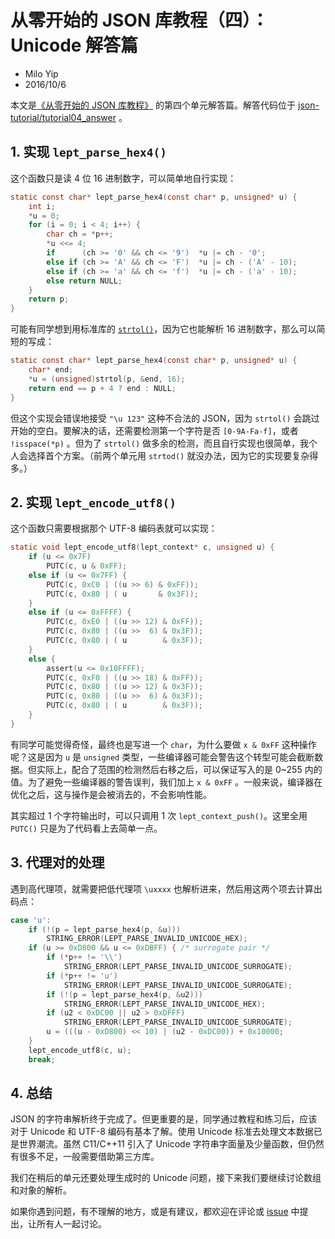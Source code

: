 # 从零开始的 JSON 库教程（四）：Unicode 解答篇

* Milo Yip
* 2016/10/6

本文是[《从零开始的 JSON 库教程》](https://zhuanlan.zhihu.com/json-tutorial)
的第四个单元解答篇。解答代码位于 [json-tutorial/tutorial04_answer](https://github.com/miloyip/json-tutorial/blob/master/tutorial04_answer)
。

## 1. 实现 `lept_parse_hex4()`

这个函数只是读 4 位 16 进制数字，可以简单地自行实现：

~~~c
static const char* lept_parse_hex4(const char* p, unsigned* u) {
    int i;
    *u = 0;
    for (i = 0; i < 4; i++) {
        char ch = *p++;
        *u <<= 4;
        if      (ch >= '0' && ch <= '9')  *u |= ch - '0';
        else if (ch >= 'A' && ch <= 'F')  *u |= ch - ('A' - 10);
        else if (ch >= 'a' && ch <= 'f')  *u |= ch - ('a' - 10);
        else return NULL;
    }
    return p;
}
~~~

可能有同学想到用标准库的 [`strtol()`](https://en.cppreference.com/w/c/string/byte/strtol)，因为它也能解析 16 进制数字，那么可以简短的写成：

~~~c
static const char* lept_parse_hex4(const char* p, unsigned* u) {
    char* end;
    *u = (unsigned)strtol(p, &end, 16);
    return end == p + 4 ? end : NULL;
}
~~~

但这个实现会错误地接受 `"\u 123"` 这种不合法的 JSON，因为 `strtol()` 会跳过开始的空白。要解决的话，还需要检测第一个字符是否 `[0-9A-Fa-f]`，或者 `!isspace(*p)`
。但为了 `strtol()` 做多余的检测，而且自行实现也很简单，我个人会选择首个方案。（前两个单元用 `strtod()` 就没办法，因为它的实现要复杂得多。）

## 2. 实现 `lept_encode_utf8()`

这个函数只需要根据那个 UTF-8 编码表就可以实现：

~~~c
static void lept_encode_utf8(lept_context* c, unsigned u) {
    if (u <= 0x7F) 
        PUTC(c, u & 0xFF);
    else if (u <= 0x7FF) {
        PUTC(c, 0xC0 | ((u >> 6) & 0xFF));
        PUTC(c, 0x80 | ( u       & 0x3F));
    }
    else if (u <= 0xFFFF) {
        PUTC(c, 0xE0 | ((u >> 12) & 0xFF));
        PUTC(c, 0x80 | ((u >>  6) & 0x3F));
        PUTC(c, 0x80 | ( u        & 0x3F));
    }
    else {
        assert(u <= 0x10FFFF);
        PUTC(c, 0xF0 | ((u >> 18) & 0xFF));
        PUTC(c, 0x80 | ((u >> 12) & 0x3F));
        PUTC(c, 0x80 | ((u >>  6) & 0x3F));
        PUTC(c, 0x80 | ( u        & 0x3F));
    }
}
~~~

有同学可能觉得奇怪，最终也是写进一个 `char`，为什么要做 `x & 0xFF` 这种操作呢？这是因为 `u` 是 `unsigned`
类型，一些编译器可能会警告这个转型可能会截断数据。但实际上，配合了范围的检测然后右移之后，可以保证写入的是 0~255 内的值。为了避免一些编译器的警告误判，我们加上 `x & 0xFF`
。一般来说，编译器在优化之后，这与操作是会被消去的，不会影响性能。

其实超过 1 个字符输出时，可以只调用 1 次 `lept_context_push()`。这里全用 `PUTC()` 只是为了代码看上去简单一点。

## 3. 代理对的处理

遇到高代理项，就需要把低代理项 `\uxxxx` 也解析进来，然后用这两个项去计算出码点：

~~~c
case 'u':
    if (!(p = lept_parse_hex4(p, &u)))
        STRING_ERROR(LEPT_PARSE_INVALID_UNICODE_HEX);
    if (u >= 0xD800 && u <= 0xDBFF) { /* surrogate pair */
        if (*p++ != '\\')
            STRING_ERROR(LEPT_PARSE_INVALID_UNICODE_SURROGATE);
        if (*p++ != 'u')
            STRING_ERROR(LEPT_PARSE_INVALID_UNICODE_SURROGATE);
        if (!(p = lept_parse_hex4(p, &u2)))
            STRING_ERROR(LEPT_PARSE_INVALID_UNICODE_HEX);
        if (u2 < 0xDC00 || u2 > 0xDFFF)
            STRING_ERROR(LEPT_PARSE_INVALID_UNICODE_SURROGATE);
        u = (((u - 0xD800) << 10) | (u2 - 0xDC00)) + 0x10000;
    }
    lept_encode_utf8(c, u);
    break;
~~~

## 4. 总结

JSON 的字符串解析终于完成了。但更重要的是，同学通过教程和练习后，应该对于 Unicode 和 UTF-8 编码有基本了解。使用 Unicode 标准去处理文本数据已是世界潮流。虽然 C11/C++11 引入了 Unicode
字符串字面量及少量函数，但仍然有很多不足，一般需要借助第三方库。

我们在稍后的单元还要处理生成时的 Unicode 问题，接下来我们要继续讨论数组和对象的解析。

如果你遇到问题，有不理解的地方，或是有建议，都欢迎在评论或 [issue](https://github.com/miloyip/json-tutorial/issues) 中提出，让所有人一起讨论。
